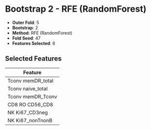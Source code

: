 # Bootstrap 2 - RFE (RandomForest)

- **Outer Fold**: 5
- **Bootstrap**: 2
- **Method**: RFE (RandomForest)
- **Fold Seed**: 47
- **Features Selected**: 6

## Selected Features

| Feature |
|---------|
| Tconv memDR_total |
| Tconv naive_total |
| Tconv memDR_Tconv |
| CD8 RO CD56_CD8 |
| NK Ki67_CD3neg |
| NK Ki67_nonTnonB |
